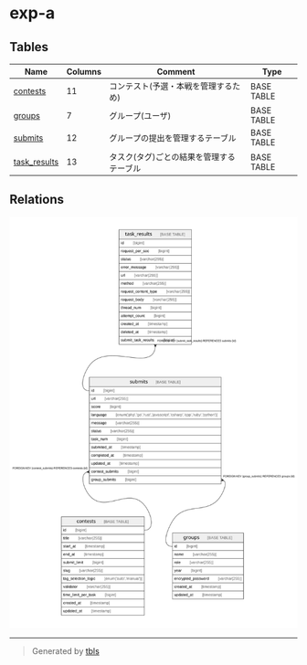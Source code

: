 # exp-a

## Tables

| Name | Columns | Comment | Type |
| ---- | ------- | ------- | ---- |
| [contests](contests.md) | 11 | コンテスト(予選・本戦を管理するため) | BASE TABLE |
| [groups](groups.md) | 7 | グループ(ユーザ) | BASE TABLE |
| [submits](submits.md) | 12 | グループの提出を管理するテーブル | BASE TABLE |
| [task_results](task_results.md) | 13 | タスク(タグ)ごとの結果を管理するテーブル | BASE TABLE |

## Relations

![er](schema.svg)

---

> Generated by [tbls](https://github.com/k1LoW/tbls)
